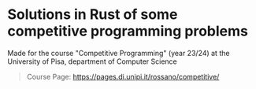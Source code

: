 # Solutions in Rust of some competitive programming problems

Made for the course "Competitive Programming" (year 23/24) at the University of Pisa, department of Computer Science

> Course Page: https://pages.di.unipi.it/rossano/competitive/
